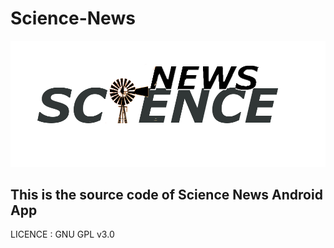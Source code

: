 # Science-News

![Science News App Logo](scince_news_logo_1000x400.png)

## This is the source code of Science News Android App

LICENCE : GNU GPL v3.0
